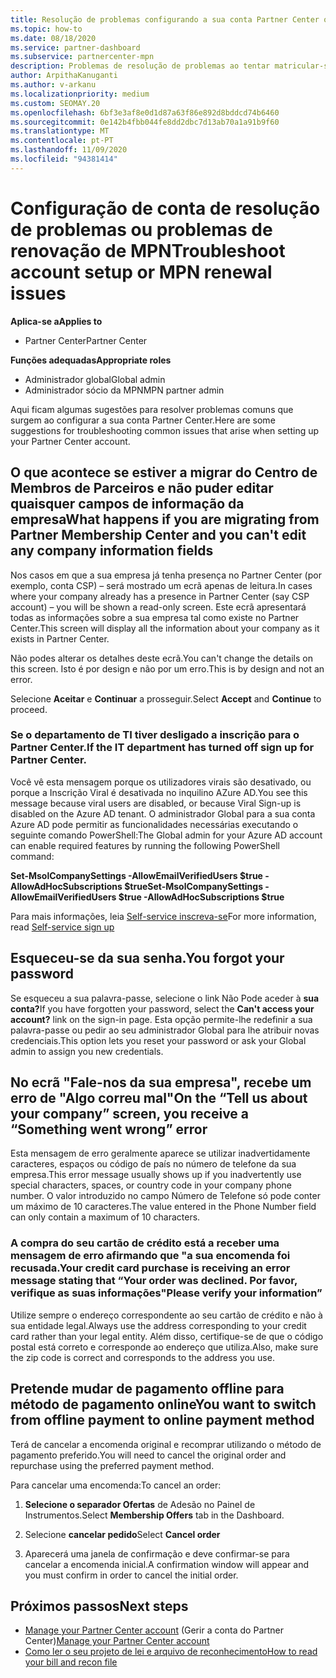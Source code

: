 ```yaml
---
title: Resolução de problemas configurando a sua conta Partner Center ou problemas de renovação de MPN
ms.topic: how-to
ms.date: 08/18/2020
ms.service: partner-dashboard
ms.subservice: partnercenter-mpn
description: Problemas de resolução de problemas ao tentar matricular-se no Partner Center. Respostas abordam desafios com métodos de pagamento, esquecendo palavras-passe, e muito mais.
author: ArpithaKanuganti
ms.author: v-arkanu
ms.localizationpriority: medium
ms.custom: SEOMAY.20
ms.openlocfilehash: 6bf3e3af8e0d1d87a63f86e892d8bddcd74b6460
ms.sourcegitcommit: 0e142b4fbb044fe8dd2dbc7d13ab70a1a91b9f60
ms.translationtype: MT
ms.contentlocale: pt-PT
ms.lasthandoff: 11/09/2020
ms.locfileid: "94381414"
---
```

# <a name="troubleshoot-account-setup-or-mpn-renewal-issues"></a><span data-ttu-id="08247-104">Configuração de conta de resolução de problemas ou problemas de renovação de MPN</span><span class="sxs-lookup"><span data-stu-id="08247-104">Troubleshoot account setup or MPN renewal issues</span></span>

<span data-ttu-id="08247-105">**Aplica-se a**</span><span class="sxs-lookup"><span data-stu-id="08247-105">**Applies to**</span></span>

- <span data-ttu-id="08247-106">Partner Center</span><span class="sxs-lookup"><span data-stu-id="08247-106">Partner Center</span></span>
 
<span data-ttu-id="08247-107">**Funções adequadas**</span><span class="sxs-lookup"><span data-stu-id="08247-107">**Appropriate roles**</span></span>

- <span data-ttu-id="08247-108">Administrador global</span><span class="sxs-lookup"><span data-stu-id="08247-108">Global admin</span></span>
- <span data-ttu-id="08247-109">Administrador sócio da MPN</span><span class="sxs-lookup"><span data-stu-id="08247-109">MPN partner admin</span></span> 
 
<span data-ttu-id="08247-110">Aqui ficam algumas sugestões para resolver problemas comuns que surgem ao configurar a sua conta Partner Center.</span><span class="sxs-lookup"><span data-stu-id="08247-110">Here are some suggestions for troubleshooting common issues that arise when setting up your Partner Center account.</span></span>

## <a name="what-happens-if-you-are-migrating-from-partner-membership-center-and-you-cant-edit-any-company-information-fields"></a><span data-ttu-id="08247-111">O que acontece se estiver a migrar do Centro de Membros de Parceiros e não puder editar quaisquer campos de informação da empresa</span><span class="sxs-lookup"><span data-stu-id="08247-111">What happens if you are migrating from Partner Membership Center and you can't edit any company information fields</span></span>

<span data-ttu-id="08247-112">Nos casos em que a sua empresa já tenha presença no Partner Center (por exemplo, conta CSP) – será mostrado um ecrã apenas de leitura.</span><span class="sxs-lookup"><span data-stu-id="08247-112">In cases where your company already has a presence in Partner Center (say CSP account) – you will be shown a read-only screen.</span></span> <span data-ttu-id="08247-113">Este ecrã apresentará todas as informações sobre a sua empresa tal como existe no Partner Center.</span><span class="sxs-lookup"><span data-stu-id="08247-113">This screen will display all the information about your company as it exists in Partner Center.</span></span>

<span data-ttu-id="08247-114">Não podes alterar os detalhes deste ecrã.</span><span class="sxs-lookup"><span data-stu-id="08247-114">You can't change the details on this screen.</span></span> <span data-ttu-id="08247-115">Isto é por design e não por um erro.</span><span class="sxs-lookup"><span data-stu-id="08247-115">This is by design and not an error.</span></span>

<span data-ttu-id="08247-116">Selecione **Aceitar** e **Continuar** a prosseguir.</span><span class="sxs-lookup"><span data-stu-id="08247-116">Select **Accept** and **Continue** to proceed.</span></span>


### <a name="if-the-it-department-has-turned-off-sign-up-for-partner-center"></a><span data-ttu-id="08247-117">Se o departamento de TI tiver desligado **a inscrição para o Partner Center**.</span><span class="sxs-lookup"><span data-stu-id="08247-117">If the IT department has turned off **sign up for Partner Center**.</span></span>

<span data-ttu-id="08247-118">Você vê esta mensagem porque os utilizadores virais são desativado, ou porque a Inscrição Viral é desativada no inquilino AZure AD.</span><span class="sxs-lookup"><span data-stu-id="08247-118">You see this message because viral users are disabled, or because Viral Sign-up is disabled on the Azure AD tenant.</span></span> <span data-ttu-id="08247-119">O administrador Global para a sua conta Azure AD pode permitir as funcionalidades necessárias executando o seguinte comando PowerShell:</span><span class="sxs-lookup"><span data-stu-id="08247-119">The Global admin for your Azure AD account can enable required features by running the following PowerShell command:</span></span>

<span data-ttu-id="08247-120">**Set-MsolCompanySettings -AllowEmailVerifiedUsers $true -AllowAdHocSubscriptions $true**</span><span class="sxs-lookup"><span data-stu-id="08247-120">**Set-MsolCompanySettings -AllowEmailVerifiedUsers $true -AllowAdHocSubscriptions $true**</span></span>

<span data-ttu-id="08247-121">Para mais informações, leia [Self-service inscreva-se](/azure/active-directory/users-groups-roles/directory-self-service-signup)</span><span class="sxs-lookup"><span data-stu-id="08247-121">For more information, read [Self-service sign up](/azure/active-directory/users-groups-roles/directory-self-service-signup)</span></span>

## <a name="you-forgot-your-password"></a><span data-ttu-id="08247-122">Esqueceu-se da sua senha.</span><span class="sxs-lookup"><span data-stu-id="08247-122">You forgot your password</span></span>

<span data-ttu-id="08247-123">Se esqueceu a sua palavra-passe, selecione o link Não Pode aceder à **sua conta?**</span><span class="sxs-lookup"><span data-stu-id="08247-123">If you have forgotten your password, select the **Can't access your account?** link on the sign-in page.</span></span> <span data-ttu-id="08247-124">Esta opção permite-lhe redefinir a sua palavra-passe ou pedir ao seu administrador Global para lhe atribuir novas credenciais.</span><span class="sxs-lookup"><span data-stu-id="08247-124">This option lets you reset your password or ask your Global admin to assign you new credentials.</span></span>

## <a name="on-the-tell-us-about-your-company-screen-you-receive-a-something-went-wrong-error"></a><span data-ttu-id="08247-125">No ecrã "Fale-nos da sua empresa", recebe um erro de "Algo correu mal"</span><span class="sxs-lookup"><span data-stu-id="08247-125">On the “Tell us about your company” screen, you receive a “Something went wrong” error</span></span>

<span data-ttu-id="08247-126">Esta mensagem de erro geralmente aparece se utilizar inadvertidamente caracteres, espaços ou código de país no número de telefone da sua empresa.</span><span class="sxs-lookup"><span data-stu-id="08247-126">This error message usually shows up if you inadvertently use special characters, spaces, or country code in your company phone number.</span></span> <span data-ttu-id="08247-127">O valor introduzido no campo Número de Telefone só pode conter um máximo de 10 caracteres.</span><span class="sxs-lookup"><span data-stu-id="08247-127">The value entered in the Phone Number field can only contain a maximum of 10 characters.</span></span>


### <a name="your-credit-card-purchase-is-receiving-an-error-message-stating-that-your-order-was-declined-please-verify-your-information"></a><span data-ttu-id="08247-128">A compra do seu cartão de crédito está a receber uma mensagem de erro afirmando que "a sua encomenda foi recusada.</span><span class="sxs-lookup"><span data-stu-id="08247-128">Your credit card purchase is receiving an error message stating that “Your order was declined.</span></span> <span data-ttu-id="08247-129">Por favor, verifique as suas informações"</span><span class="sxs-lookup"><span data-stu-id="08247-129">Please verify your information”</span></span>


<span data-ttu-id="08247-130">Utilize sempre o endereço correspondente ao seu cartão de crédito e não à sua entidade legal.</span><span class="sxs-lookup"><span data-stu-id="08247-130">Always use the address corresponding to your credit card rather than your legal entity.</span></span> <span data-ttu-id="08247-131">Além disso, certifique-se de que o código postal está correto e corresponde ao endereço que utiliza.</span><span class="sxs-lookup"><span data-stu-id="08247-131">Also, make sure the zip code is correct and corresponds to the address you use.</span></span>

## <a name="you-want-to-switch-from-offline-payment-to-online-payment-method"></a><span data-ttu-id="08247-132">Pretende mudar de pagamento offline para método de pagamento online</span><span class="sxs-lookup"><span data-stu-id="08247-132">You want to switch from offline payment to online payment method</span></span> 

<span data-ttu-id="08247-133">Terá de cancelar a encomenda original e recomprar utilizando o método de pagamento preferido.</span><span class="sxs-lookup"><span data-stu-id="08247-133">You will need to cancel the original order and repurchase using the preferred payment method.</span></span>

<span data-ttu-id="08247-134">Para cancelar uma encomenda:</span><span class="sxs-lookup"><span data-stu-id="08247-134">To cancel an order:</span></span>

1. <span data-ttu-id="08247-135">**Selecione o separador Ofertas** de Adesão no Painel de Instrumentos.</span><span class="sxs-lookup"><span data-stu-id="08247-135">Select **Membership Offers** tab in the Dashboard.</span></span>

2. <span data-ttu-id="08247-136">Selecione **cancelar pedido**</span><span class="sxs-lookup"><span data-stu-id="08247-136">Select **Cancel order**</span></span>

3. <span data-ttu-id="08247-137">Aparecerá uma janela de confirmação e deve confirmar-se para cancelar a encomenda inicial.</span><span class="sxs-lookup"><span data-stu-id="08247-137">A confirmation window will appear and you must confirm in order to cancel the initial order.</span></span>

## <a name="next-steps"></a><span data-ttu-id="08247-138">Próximos passos</span><span class="sxs-lookup"><span data-stu-id="08247-138">Next steps</span></span>

- <span data-ttu-id="08247-139">[Manage your Partner Center account](partner-center-account-setup.md) (Gerir a conta do Partner Center)</span><span class="sxs-lookup"><span data-stu-id="08247-139">[Manage your Partner Center account](partner-center-account-setup.md)</span></span>
- [<span data-ttu-id="08247-140">Como ler o seu projeto de lei e arquivo de reconhecimento</span><span class="sxs-lookup"><span data-stu-id="08247-140">How to read your bill and recon file</span></span>](read-your-bill.md)
